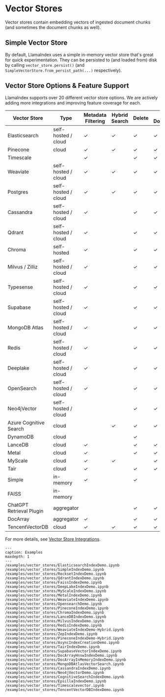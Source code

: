 # Vector Stores

Vector stores contain embedding vectors of ingested document chunks
(and sometimes the document chunks as well).

## Simple Vector Store

By default, LlamaIndex uses a simple in-memory vector store that's great for quick experimentation.
They can be persisted to (and loaded from) disk by calling `vector_store.persist()` (and `SimpleVectorStore.from_persist_path(...)` respectively).

## Vector Store Options & Feature Support

LlamaIndex supports over 20 different vector store options.
We are actively adding more integrations and improving feature coverage for each.

| Vector Store             | Type                | Metadata Filtering | Hybrid Search | Delete | Store Documents | Async |
| ------------------------ | ------------------- | ------------------ | ------------- | ------ | --------------- | ----- |
| Elasticsearch            | self-hosted / cloud | ✓                  | ✓             | ✓      | ✓               | ✓     |
| Pinecone                 | cloud               | ✓                  | ✓             | ✓      | ✓               |       |
| Timescale                |                     | ✓                  |               | ✓      | ✓               | ✓     |
| Weaviate                 | self-hosted / cloud | ✓                  | ✓             | ✓      | ✓               |       |
| Postgres                 | self-hosted / cloud | ✓                  | ✓             | ✓      | ✓               | ✓     |
| Cassandra                | self-hosted / cloud | ✓                  |               | ✓      | ✓               |       |
| Qdrant                   | self-hosted / cloud | ✓                  |               | ✓      | ✓               | ✓     |
| Chroma                   | self-hosted         | ✓                  |               | ✓      | ✓               |       |
| Milvus / Zilliz          | self-hosted / cloud | ✓                  |               | ✓      | ✓               |       |
| Typesense                | self-hosted / cloud | ✓                  |               | ✓      | ✓               |       |
| Supabase                 | self-hosted / cloud | ✓                  |               | ✓      | ✓               |       |
| MongoDB Atlas            | self-hosted / cloud | ✓                  |               | ✓      | ✓               |       |
| Redis                    | self-hosted / cloud | ✓                  |               | ✓      | ✓               |       |
| Deeplake                 | self-hosted / cloud | ✓                  |               | ✓      | ✓               |       |
| OpenSearch               | self-hosted / cloud | ✓                  |               | ✓      | ✓               |       |
| Neo4jVector              | self-hosted / cloud |                    |               | ✓      | ✓               |       |
| Azure Cognitive Search   | cloud               |                    | ✓             | ✓      | ✓               |       |
| DynamoDB                 | cloud               |                    |               | ✓      |                 |       |
| LanceDB                  | cloud               | ✓                  |               | ✓      | ✓               |       |
| Metal                    | cloud               | ✓                  |               | ✓      | ✓               |       |
| MyScale                  | cloud               | ✓                  | ✓             |        | ✓               |       |
| Tair                     | cloud               | ✓                  |               | ✓      | ✓               |       |
| Simple                   | in-memory           | ✓                  |               | ✓      |                 |       |
| FAISS                    | in-memory           |                    |               |        |                 |       |
| ChatGPT Retrieval Plugin | aggregator          |                    |               | ✓      | ✓               |       |
| DocArray                 | aggregator          | ✓                  |               | ✓      | ✓               |       |
| TencentVectorDB          | cloud               | ✓                  | ✓             | ✓      | ✓               |       |

For more details, see [Vector Store Integrations](/community/integrations/vector_stores.md).

```{toctree}
---
caption: Examples
maxdepth: 1
---
/examples/vector_stores/ElasticsearchIndexDemo.ipynb
/examples/vector_stores/SimpleIndexDemo.ipynb
/examples/vector_stores/RocksetIndexDemo.ipynb
/examples/vector_stores/QdrantIndexDemo.ipynb
/examples/vector_stores/FaissIndexDemo.ipynb
/examples/vector_stores/DeepLakeIndexDemo.ipynb
/examples/vector_stores/MyScaleIndexDemo.ipynb
/examples/vector_stores/MetalIndexDemo.ipynb
/examples/vector_stores/WeaviateIndexDemo.ipynb
/examples/vector_stores/OpensearchDemo.ipynb
/examples/vector_stores/PineconeIndexDemo.ipynb
/examples/vector_stores/ChromaIndexDemo.ipynb
/examples/vector_stores/LanceDBIndexDemo.ipynb
/examples/vector_stores/MilvusIndexDemo.ipynb
/examples/vector_stores/RedisIndexDemo.ipynb
/examples/vector_stores/WeaviateIndexDemo-Hybrid.ipynb
/examples/vector_stores/ZepIndexDemo.ipynb
/examples/vector_stores/PineconeIndexDemo-Hybrid.ipynb
/examples/vector_stores/AsyncIndexCreationDemo.ipynb
/examples/vector_stores/TairIndexDemo.ipynb
/examples/vector_stores/SupabaseVectorIndexDemo.ipynb
/examples/vector_stores/DocArrayHnswIndexDemo.ipynb
/examples/vector_stores/DocArrayInMemoryIndexDemo.ipynb
/examples/vector_stores/MongoDBAtlasVectorSearch.ipynb
/examples/vector_stores/CassandraIndexDemo.ipynb
/examples/vector_stores/Neo4jVectorDemo.ipynb
/examples/vector_stores/CognitiveSearchIndexDemo.ipynb
/examples/vector_stores/EpsillaIndexDemo.ipynb
/examples/vector_stores/Timescalevector.ipynb
/examples/vector_stores/TencentVectorDBIndexDemo.ipynb
```
